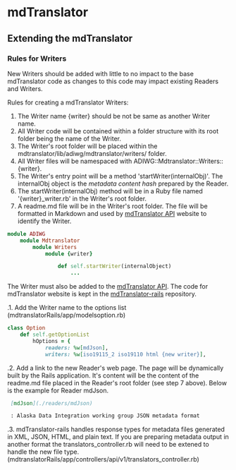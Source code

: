 # mdTranslator

## Extending the mdTranslator

### Rules for Writers

New Writers should be added with little to no impact to the base mdTranslator code as changes to this code may impact existing Readers and Writers.  

Rules for creating a mdTranslator Writers: 

1. The Writer name {writer} should be not be same as another Writer name.
2. All Writer code will be contained within a folder structure with its root folder being the name of the Writer.  
3. The Writer's root folder will be placed within the mdtranslator/lib/adiwg/mdtranslator/writers/ folder.
4. All Writer files will be namespaced with ADIWG::Mdtranslator::Writers::{writer}.
5. The Writer's entry point will be a method 'startWriter(internalObj)'.  The internalObj object is the *metadata content hash* prepared by the Reader. 
6. The startWriter(internalObj) method will be in a Ruby file named '{writer}_writer.rb' in the Writer's root folder. 
7. A readme.md file will be in the Writer's root folder.  The file will be formatted in Markdown and used by [mdTranslator API](http://mdtranslator.adiwg.org/) website to identify the Writer. 

````ruby
module ADIWG
    module Mdtranslator
        module Writers
            module {writer}

                def self.startWriter(internalObject)
                    ...
````

The Writer must also be added to the [mdTranslator API](http://mdtranslator.adiwg.org/).  The code for mdTranslator website is kept in the [mdTranslator-rails](https://github.com/adiwg/mdTranslator-rails) repository.  

.1. Add the Writer name to the options list (mdtranslatorRails/app/modelsoption.rb)

````ruby
class Option
	def self.getOptionList
		hOptions = {
			readers: %w[mdJson],
			writers: %w[iso19115_2 iso19110 html {new writer}],
````
.2. Add a link to the new Reader's web page.  The page will be dynamically built by the Rails application.  It's content will be the content of the readme.md file placed in the Reader's root folder (see step 7 above). Below is the example for Reader mdJson.

````md
 [mdJson](./readers/mdJson)

 : Alaska Data Integration working group JSON metadata format
````
.3. mdTranslator-rails handles response types for metadata files generated in XML, JSON, HTML, and plain text.  If you are preparing metadata output in another format the translators_controller.rb will need to be extened to handle the new file type.   (mdtranslatorRails/app/controllers/api/v1/translators_controller.rb)


